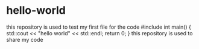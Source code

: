 # hello-world
this repository is used to test my first file for the code
#include <iostream>
int main()
{
    std::cout << "hello world" << std::endl;
    return 0;
}
this repository is used to share my code

